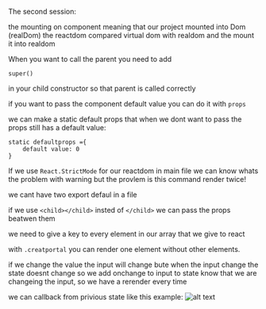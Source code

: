 The second session:

the mounting on component meaning that our project mounted into Dom (realDom) the reactdom compared virtual dom with realdom and the mount it into realdom

When you want to call the parent you need to add

```
super()
```

in your child constructor so that parent is called correctly

if you want to pass the component default value you can do it with `props`

we can make a static default props that when we dont want to pass the props still has a default value:

```
static defaultprops ={
    default value: 0
}
```

If we use `React.StrictMode` for our reactdom in main file we can know whats the problem with warning but the provlem is this command render twice!

we cant have two export defaul in a file

if we use `<child></child>` insted of `</child>`
we can pass the props beatwen them

we need to give a key to every element in our array that we give to react

with `.creatportal` you can render one element without other elements.

if we change the value the input will change bute when the input change the state doesnt change so we add onchange to input to state know that we are changeing the input, so we have a rerender every time

we can callback from privious state like this example:
![alt text](image.png)
